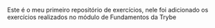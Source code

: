 Este é o meu primeiro repositório de exercícios, nele foi adicionado os exercícios realizados no módulo de Fundamentos da Trybe
